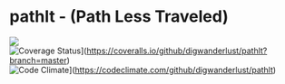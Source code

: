 # pathlt - (Path Less Traveled)

![](https://travis-ci.org/digwanderlust/pathlt.svg?branch=master) </br>
![Coverage Status](https://coveralls.io/repos/github/digwanderlust/pathlt/badge.svg?branch=master)](https://coveralls.io/github/digwanderlust/pathlt?branch=master) </br>
![Code Climate](https://codeclimate.com/github/digwanderlust/pathlt/badges/gpa.svg)](https://codeclimate.com/github/digwanderlust/pathlt) </br>
